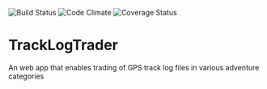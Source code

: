 ![Build Status](https://app.codeship.com/projects/5ea0add0-10d7-0135-5e9d-5a1a2d987964/status?branch=master)
![Code Climate](https://codeclimate.com/github/tr-johnson/TrackLogTrader.png)
![Coverage Status](https://coveralls.io/repos/tr-johnson/TrackLogTrader.png)

# TrackLogTrader
An web app that enables trading of GPS track log files in various adventure categories

